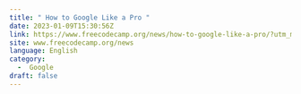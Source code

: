 ```yaml
---
title: " How to Google Like a Pro "
date: 2023-01-09T15:30:56Z
link: https://www.freecodecamp.org/news/how-to-google-like-a-pro/?utm_medium=RSS&utm_source=news.12bit.vn
site: www.freecodecamp.org/news
language: English
category:
  -  Google 
draft: false
---
```


